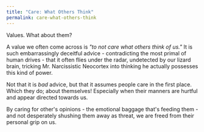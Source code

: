 ```yaml
---
title: "Care: What Others Think"
permalink: care-what-others-think
---
```


Values. What about them?

A value we often come across is *"to not care what others think of us."* It is such embarrassingly deceitful advice - contradicting the most primal of human drives - that it often flies under the radar, undetected by our lizard brain, tricking Mr. Narcissistic Neocortex into thinking he actually possesses this kind of power.

Not that it is *bad* advice, but that it assumes people care in the first place. Which they do; about themselves! Especially when their manners are hurtful and appear directed towards us.

By caring for other's opinions - the emotional baggage that's feeding them - and not desperately shushing them away as threat, we are freed from their personal grip on us.
